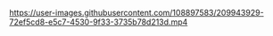 

https://user-images.githubusercontent.com/108897583/209943929-72ef5cd8-e5c7-4530-9f33-3735b78d213d.mp4

